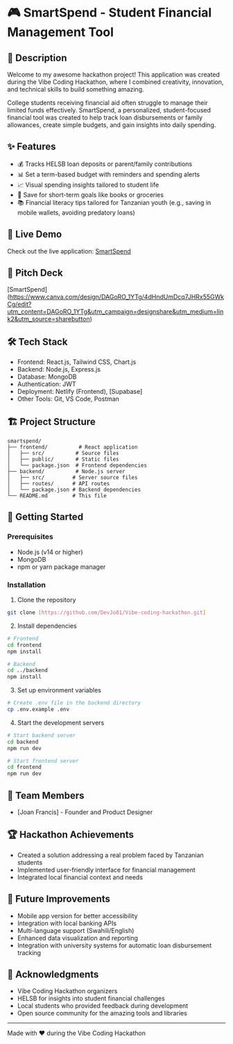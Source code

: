 # 🎮 SmartSpend - Student Financial Management Tool

## 📝 Description
Welcome to my awesome hackathon project! This application was created during the Vibe Coding Hackathon, where I combined creativity, innovation, and technical skills to build something amazing. 

College students receiving financial aid often struggle to manage their limited funds effectively. SmartSpend, a personalized, student-focused financial tool was created to help track loan disbursements or family allowances, create simple budgets, and gain insights into daily spending.

## ✨ Features
- 💰 Tracks HELSB loan deposits or parent/family contributions
- 📊 Set a term-based budget with reminders and spending alerts
- 📈 Visual spending insights tailored to student life
- 🎯 Save for short-term goals like books or groceries
- 📚 Financial literacy tips tailored for Tanzanian youth (e.g., saving in mobile wallets, avoiding predatory loans)

## 🚀 Live Demo
Check out the live application: [SmartSpend](https://smart-spend-8fde8e.netlify.app/)

## 🎯 Pitch Deck
[SmartSpend] (https://www.canva.com/design/DAGoRO_1YTg/4dHndUmDcq7JHRx55GWkCg/edit?utm_content=DAGoRO_1YTg&utm_campaign=designshare&utm_medium=link2&utm_source=sharebutton)

## 🛠️ Tech Stack
- Frontend: React.js, Tailwind CSS, Chart.js
- Backend: Node.js, Express.js
- Database: MongoDB
- Authentication: JWT
- Deployment: Netlify (Frontend), [Supabase]
- Other Tools: Git, VS Code, Postman

## 🏗️ Project Structure
```
smartspend/
├── frontend/          # React application
│   ├── src/          # Source files
│   ├── public/       # Static files
│   └── package.json  # Frontend dependencies
├── backend/          # Node.js server
│   ├── src/         # Server source files
│   ├── routes/      # API routes
│   └── package.json # Backend dependencies
└── README.md        # This file
```

## 🚦 Getting Started

### Prerequisites
- Node.js (v14 or higher)
- MongoDB
- npm or yarn package manager

### Installation
1. Clone the repository
```bash
git clone [https://github.com/DevJo81/Vibe-coding-hackathon.git]
```

2. Install dependencies
```bash
# Frontend
cd frontend
npm install

# Backend
cd ../backend
npm install
```

3. Set up environment variables
```bash
# Create .env file in the backend directory
cp .env.example .env
```

4. Start the development servers
```bash
# Start backend server
cd backend
npm run dev

# Start frontend server
cd frontend
npm run dev
```

## 👥 Team Members
- [Joan Francis] - Founder and Product Designer

## 🏆 Hackathon Achievements
- Created a solution addressing a real problem faced by Tanzanian students
- Implemented user-friendly interface for financial management
- Integrated local financial context and needs

## 🔮 Future Improvements
- Mobile app version for better accessibility
- Integration with local banking APIs
- Multi-language support (Swahili/English)
- Enhanced data visualization and reporting
- Integration with university systems for automatic loan disbursement tracking

## 🙏 Acknowledgments
- Vibe Coding Hackathon organizers
- HELSB for insights into student financial challenges
- Local students who provided feedback during development
- Open source community for the amazing tools and libraries

---
Made with ❤️ during the Vibe Coding Hackathon
